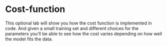 # Cost-function
This optional lab will show you how the cost function is implemented in code. And given a small training set and different choices for the parameters you’ll be able to see how the cost varies depending on how well the model fits the data. 
